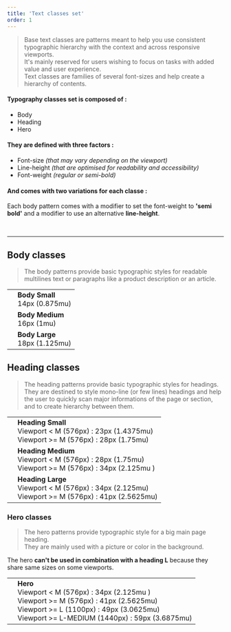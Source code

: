 ```yaml
---
title: 'Text classes set'
order: 1
---
```


> Base text classes are patterns meant to help you use consistent typographic hierarchy with the context and across responsive viewports.
> <br>
> It's mainly reserved for users wishing to focus on tasks with added value and user experience.
> <br>
> Text classes are families of several font-sizes and help create a hierarchy of contents.

#### Typography classes set is composed of :

- Body
- Heading
- Hero

#### They are defined with three factors :

- Font-size _(that may vary depending on the viewport)_
- Line-height _(that are optimised for readability and accessibility)_
- Font-weight _(regular or semi-bold)_

#### And comes with two variations for each classe :

Each body pattern comes with a modifier to set the font-weight to **'semi bold'** and a modifier to use an alternative **line-height**.

<br>

---

## Body classes

> The body patterns provide basic typographic styles for readable multilines text or paragraphs like a product description or an article.

|                                                                           |                                    |
| ------------------------------------------------------------------------- | ---------------------------------- |
| <pattern path="src/patterns/--typography/typographyBodySmall"></pattern>  | **Body Small** <br> 14px (0.875mu) |
| <pattern path="src/patterns/--typography/typographyBodyMedium"></pattern> | **Body Medium** <br> 16px (1mu)    |
| <pattern path="src/patterns/--typography/typographyBodyLarge"></pattern>  | **Body Large** <br> 18px (1.125mu) |

## Heading classes

> The heading patterns provide basic typographic styles for headings.
> <br>
> They are destined to style mono-line (or few lines) headings and help the user to quickly scan major informations of the page or section, and to create hierarchy between them.

|                                                                              |                                                                                                           |
| ---------------------------------------------------------------------------- | --------------------------------------------------------------------------------------------------------- |
| <pattern path="src/patterns/--typography/typographyHeadingSmall"></pattern>  | **Heading Small** <br> Viewport < M (576px) : 23px (1.4375mu) <br> Viewport >= M (576px) : 28px (1.75mu)  |
| <pattern path="src/patterns/--typography/typographyHeadingMedium"></pattern> | **Heading Medium** <br> Viewport < M (576px) : 28px (1.75mu) <br> Viewport >= M (576px) : 34px (2.125mu ) |
| <pattern path="src/patterns/--typography/typographyHeadingLarge"></pattern>  | **Heading Large** <br> Viewport < M (576px) : 34px (2.125mu) <br> Viewport >= M (576px) : 41px (2.5625mu) |

### Hero classes

> The hero patterns provide typographic style for a big main page heading.
> <br>
> They are mainly used with a picture or color in the background.

<hintitem dont="true">The hero **can't be used in combination with a heading L** because they share same sizes on some viewports.</hintitem>

|                                                                     |                                                                                                                                                                                                           |
| ------------------------------------------------------------------- | --------------------------------------------------------------------------------------------------------------------------------------------------------------------------------------------------------- |
| <pattern path="src/patterns/--typography/typographyHero"></pattern> | **Hero** <br> Viewport < M (576px) : 34px (2.125mu ) <br> Viewport >= M (576px) : 41px (2.5625mu) <br> Viewport >= L (1100px) : 49px (3.0625mu) <br> Viewport >= L-MEDIUM (1440px) : 59px (3.6875mu) <br> |
